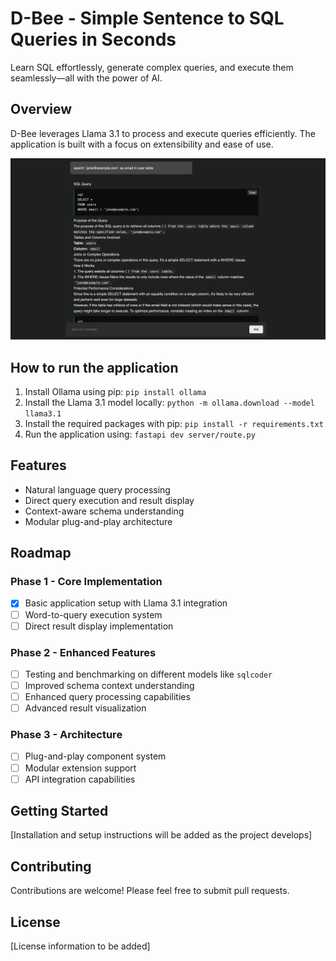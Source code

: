 # D-Bee - Simple Sentence to SQL Queries in Seconds

Learn SQL effortlessly, generate complex queries, and execute them seamlessly—all with the power of AI.

## Overview

D-Bee leverages Llama 3.1 to process and execute queries efficiently. The application is built with a focus on extensibility and ease of use.

![D-Bee in action](images/image.png)


## How to run the application

1. Install Ollama using pip: `pip install ollama`
2. Install the Llama 3.1 model locally: `python -m ollama.download --model llama3.1`
3. Install the required packages with pip: `pip install -r requirements.txt`
4. Run the application using: `fastapi dev server/route.py`


## Features

- Natural language query processing
- Direct query execution and result display
- Context-aware schema understanding
- Modular plug-and-play architecture

## Roadmap

### Phase 1 - Core Implementation
- [x] Basic application setup with Llama 3.1 integration
- [ ] Word-to-query execution system
- [ ] Direct result display implementation

### Phase 2 - Enhanced Features
- [ ] Testing and benchmarking on different models like `sqlcoder`
- [ ] Improved schema context understanding
- [ ] Enhanced query processing capabilities
- [ ] Advanced result visualization

### Phase 3 - Architecture
- [ ] Plug-and-play component system
- [ ] Modular extension support
- [ ] API integration capabilities

## Getting Started

[Installation and setup instructions will be added as the project develops]

## Contributing

Contributions are welcome! Please feel free to submit pull requests.

## License

[License information to be added]